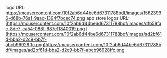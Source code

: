 logo URL: https://mcusercontent.com/10f2ab6d44be6d67311788bdf/images/15623996-d68b-76a1-9aac-1394f7bcec74.png
app store logos URL: [https://mcusercontent.com/10f2ab6d44be6d67311788bdf/images/dfb58fac-8de7-ca54-088f-687e11840019.png](https://mcusercontent.com/10f2ab6d44be6d67311788bdf/images/ad2bf61d-bba2-d2c9-bb7f-abcb96928ffc.png)https://mcusercontent.com/10f2ab6d44be6d67311788bdf/images/ad2bf61d-bba2-d2c9-bb7f-abcb96928ffc.png
